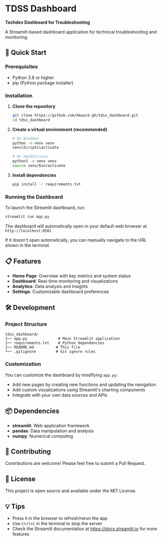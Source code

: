 # TDSS Dashboard

**Techdev Dashboard for Troubleshooting**

A Streamlit-based dashboard application for technical troubleshooting and monitoring.

## 🚀 Quick Start

### Prerequisites

- Python 3.8 or higher
- pip (Python package installer)

### Installation

1. **Clone the repository**
   ```bash
   git clone https://github.com/kkwock-gh/tdss_dashboard.git
   cd tdss_dashboard
   ```

2. **Create a virtual environment (recommended)**
   ```bash
   # On Windows
   python -m venv venv
   venv\Scripts\activate

   # On macOS/Linux
   python3 -m venv venv
   source venv/bin/activate
   ```

3. **Install dependencies**
   ```bash
   pip install -r requirements.txt
   ```

### Running the Dashboard

To launch the Streamlit dashboard, run:

```bash
streamlit run app.py
```

The dashboard will automatically open in your default web browser at `http://localhost:8501`

If it doesn't open automatically, you can manually navigate to the URL shown in the terminal.

## 📋 Features

- **Home Page**: Overview with key metrics and system status
- **Dashboard**: Real-time monitoring and visualizations
- **Analytics**: Data analysis and insights
- **Settings**: Customizable dashboard preferences

## 🛠️ Development

### Project Structure

```
tdss_dashboard/
├── app.py              # Main Streamlit application
├── requirements.txt    # Python dependencies
├── README.md          # This file
└── .gitignore         # Git ignore rules
```

### Customization

You can customize the dashboard by modifying `app.py`:

- Add new pages by creating new functions and updating the navigation
- Add custom visualizations using Streamlit's charting components
- Integrate with your own data sources and APIs

## 📦 Dependencies

- **streamlit**: Web application framework
- **pandas**: Data manipulation and analysis
- **numpy**: Numerical computing

## 🤝 Contributing

Contributions are welcome! Please feel free to submit a Pull Request.

## 📄 License

This project is open source and available under the MIT License.

## 💡 Tips

- Press `R` in the browser to refresh/rerun the app
- Use `Ctrl+C` in the terminal to stop the server
- Check the Streamlit documentation at https://docs.streamlit.io for more features

